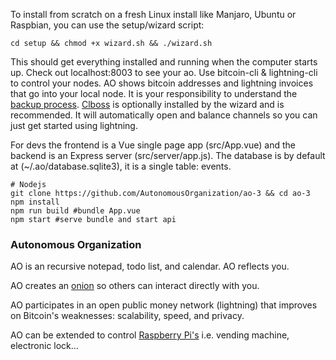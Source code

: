 To install from scratch on a fresh Linux install like Manjaro, Ubuntu or Raspbian, you can use the setup/wizard script:  
```
cd setup && chmod +x wizard.sh && ./wizard.sh
```
This should get everything installed and running when the computer starts up. Check out localhost:8003 to see your ao. Use bitcoin-cli & lightning-cli to control your nodes. AO shows bitcoin addresses and lightning invoices that go into your local node. It is your responsibility to understand the [backup process](https://lightning.readthedocs.io/BACKUP.html). [Clboss](https://github.com/ZmnSCPxj/clboss) is optionally installed by the wizard and is recommended. It will automatically open and balance channels so you can just get started using lightning. 

For devs the frontend is a Vue single page app (src/App.vue) and the backend is an Express server (src/server/app.js). The database is by default at (~/.ao/database.sqlite3), it is a single table: events.  

```
# Nodejs 
git clone https://github.com/AutonomousOrganization/ao-3 && cd ao-3
npm install
npm run build #bundle App.vue
npm start #serve bundle and start api
```
### Autonomous Organization

AO is an recursive notepad, todo list, and calendar. AO reflects you.  

AO creates an [onion](https://www.torproject.org/download/) so others can interact directly with you.

AO participates in an open public money network (lightning) that improves on Bitcoin's weaknesses: scalability, speed, and privacy.

AO can be extended to control [Raspberry Pi's](https://github.com/AutonomousOrganization/pi) i.e. vending machine, electronic lock...


